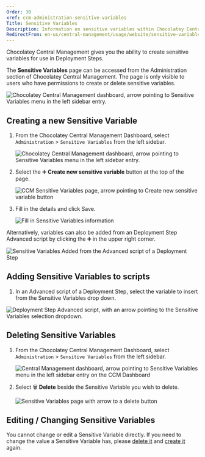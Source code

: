 ```yaml
---
Order: 30
xref: ccm-administration-sensitive-variables
Title: Sensitive Variables
Description: Information on sensitive variables within Chocolatey Central Management
RedirectFrom: en-us/central-management/usage/website/sensitive-variables
---
```


Chocolatey Central Management gives you the ability to create sensitive variables for use in Deployment Steps.

The **Sensitive Variables** page can be accessed from the Administration section of Chocolatey Central Management. The page is only visible to users who have permissions to create or delete sensitive variables.

![Chocolatey Central Management dashboard, arrow pointing to Sensitive Variables menu in the left sidebar entry.](/assets/images/ccm-playwright/dashboard/left-menu-nested-sensitive-variables.png)

## Creating a new Sensitive Variable

1. From the Chocolatey Central Management Dashboard, select `Administration` > `Sensitive Variables` from the left sidebar.

    ![Chocolatey Central Management dashboard, arrow pointing to Sensitive Variables menu in the left sidebar entry.](/assets/images/ccm-playwright/dashboard/left-menu-nested-sensitive-variables.png)
1. Select the :heavy_plus_sign: **Create new sensitive variable** button at the top of the page.

    ![CCM Sensitive Variables page, arrow pointing to Create new sensitive variable button](/assets/images/ccm-playwright/administration/sensitive-variables/button-create-new-sensitive-variable.png)
1. Fill in the details and click Save.

    ![Fill in Sensitive Variables information](/assets/images/ccm-playwright/administration/sensitive-variables/modal-new-sensitive-variable.png)

Alternatively, variables can also be added from an Deployment Step Advanced script by clicking the :heavy_plus_sign: in the upper right corner.

![Sensitive Variables Added from the Advanced script of a Deployment Step](/assets/images/ccm-playwright/deployment-plans/edit/modal-step-button-create-sensitive-variable.png)

## Adding Sensitive Variables to scripts

<?! Include "../../../../../shared/sensitive-variables-note.txt" /?>

1. In an Advanced script of a Deployment Step, select the variable to insert from the Sensitive Variables drop down.

![Deployment Step Advanced script, with an arrow pointing to the Sensitive Variables selection dropdown.](/assets/images/ccm-playwright/deployment-plans/edit/modal-step-advanced-command-select-sensitive-variable.png)

## Deleting Sensitive Variables

1. From the Chocolatey Central Management Dashboard, select `Administration` > `Sensitive Variables` from the left sidebar.

    ![Central Management dashboard, arrow pointing to Sensitive Variables menu in the left sidebar entry on the CCM Dashboard](/assets/images/ccm-playwright/dashboard/left-menu-nested-sensitive-variables.png)
1. Select :wastebasket: **Delete** beside the Sensitive Variable you wish to delete.

    ![Sensitive Variables page with arrow to a delete button](/assets/images/ccm-playwright/administration/sensitive-variables/button-quick-action-delete.png)

## Editing / Changing Sensitive Variables

You cannot change or edit a Sensitive Variable directly. If you need to change the value a Sensitive Variable has, please [delete it](#deleting-sensitive-variables) and [create it](#creating-a-new-sensitive-variable) again.
